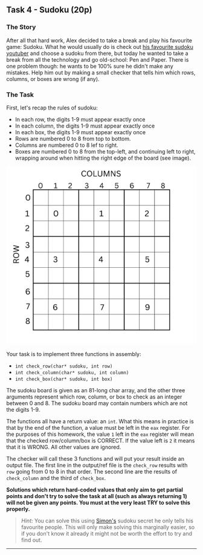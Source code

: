## Task 4 - Sudoku (20p)

### The Story

After all that hard work, Alex decided to take a break and play his favourite game: Sudoku.
What he would usually do is check out [his favourite sudoku youtuber](https://www.youtube.com/channel/UCC-UOdK8-mIjxBQm_ot1T-Q) and choose a sudoku from there, but today he wanted to take a break from all the technology and go old-school: Pen and Paper.
There is one problem though: he wants to be 100% sure he didn't make any mistakes.
Help him out by making a small checker that tells him which rows, columns, or boxes are wrong (if any).

### The Task

First, let's recap the rules of sudoku:
- In each row, the digits 1-9 must appear exactly once
- In each column, the digits 1-9 must appear exactly once
- In each box, the digits 1-9 must appear exactly once
- Rows are numbered 0 to 8 from top to bottom.
- Columns are numbered 0 to 8 lef to right.
- Boxes are numbered 0 to 8 from the top-left, and continuing left to right, wrapping around when hitting the right edge of the board (see image).

![sudoku](../images/sudoku.png)

Your task is to implement three functions in assembly:
- `int check_row(char* sudoku, int row)`
- `int check_column(char* sudoku, int column)`
- `int check_box(char* sudoku, int box)`

The sudoku board is given as an 81-long char array, and the other three arguments represent which row, column, or box to check as an integer between 0 and 8.
The sudoku board may contain numbers which are not the digits 1-9.

The functions all have a return value: an `int`.
What this means in practice is that by the end of the function, a value must be left in the `eax` register.
For the purposes of this homework, the value `1` left in the `eax` register will mean that the checked row/column/box is CORRECT.
If the value left is `2` it means that it is WRONG.
All other values are ignored.

The checker will call these 3 functions and will put your result inside an output file.
The first line in the output/ref file is the `check_row` results with `row` going from 0 to 8 in that order.
The second line are the results of `check_column` and the third of `check_box`.

**Solutions which return hard-coded values that only aim to get partial points and don't try to solve the task at all (such as always returning 1) will not be given any points. You must at the very least TRY to solve this properly.**

> *Hint:* You can solve this using [Simon's](https://www.youtube.com/channel/UCC-UOdK8-mIjxBQm_ot1T-Q) sudoku secret he only tells his favourite people. This will only make solving this marginally easier, so if you don't know it already it might not be worth the effort to try and find out.

---